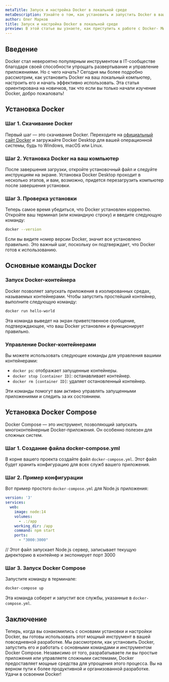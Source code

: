 ```yaml
---
metaTitle: Запуск и настройка Docker в локальной среде
metaDescription: Узнайте о том, как установить и запустить Docker в вашей локальной среде- Мы рассмотрим шаги установки, настройки и основные команды для работы с контейнерами-
author: Олег Марков
title: Запуск и настройка Docker в локальной среде
preview: В этой статье вы узнаете, как приступить к работе с Docker- Мы подробно рассмотрим процесс установки и обеспечим понимание основных возможностей Docker-
---
```


## Введение

Docker стал невероятно популярным инструментом в IT-сообществе благодаря своей способности упрощать развертывание и управление приложениями. Но с чего начать? Сегодня мы более подробно рассмотрим, как установить Docker на ваш локальный компьютер, настроить его и начать эффективно использовать. Эта статья ориентирована на новичков, так что если вы только начали изучение Docker, добро пожаловать!

## Установка Docker

### Шаг 1. Скачивание Docker

Первый шаг — это скачивание Docker. Переходите на [официальный сайт Docker](https://www.docker.com/products/docker-desktop) и загружайте Docker Desktop для вашей операционной системы, будь то Windows, macOS или Linux.

### Шаг 2. Установка Docker на ваш компьютер

После завершения загрузки, откройте установочный файл и следуйте инструкциям на экране. Установка Docker Desktop проходит в несколько этапов, и вам, возможно, придется перезагрузить компьютер после завершения установки.

### Шаг 3. Проверка установки

Теперь самое время убедиться, что Docker установлен корректно. Откройте ваш терминал (или командную строку) и введите следующую команду:

```bash
docker --version
```

Если вы видите номер версии Docker, значит все установлено правильно. Это важный шаг, поскольку он подтверждает, что Docker готов к использованию.

## Основные команды Docker

### Запуск Docker-контейнера

Docker позволяет запускать приложения в изолированных средах, называемых контейнерами. Чтобы запустить простейший контейнер, выполните следующую команду:

```bash
docker run hello-world
```

Эта команда выведет на экран приветственное сообщение, подтверждающее, что ваш Docker установлен и функционирует правильно.

### Управление Docker-контейнерами

Вы можете использовать следующие команды для управления вашими контейнерами:

- `docker ps`: отображает запущенные контейнеры.
- `docker stop [container ID]`: останавливает контейнер.
- `docker rm [container ID]`: удаляет остановленный контейнер.

Эти команды помогут вам активно управлять запущенными приложениями и следить за их состоянием.

## Установка Docker Compose

Docker Compose — это инструмент, позволяющий запускать многоконтейнерные Docker-приложения. Он особенно полезен для сложных систем.

### Шаг 1. Создание файла docker-compose.yml

В корне вашего проекта создайте файл `docker-compose.yml`. Этот файл будет хранить конфигурацию для всех служб вашего приложения.

### Шаг 2. Пример конфигурации

Вот пример простого `docker-compose.yml` для Node.js приложения:

```yaml
version: '3'
services:
  web:
    image: node:14
    volumes:
      - .:/app
    working_dir: /app
    command: npm start
    ports:
      - "3000:3000"
```

// Этот файл запускает Node.js сервер, записывает текущую директорию в контейнер и экспонирует порт 3000

### Шаг 3. Запуск Docker Compose

Запустите команду в терминале:

```bash
docker-compose up
```

Эта команда соберет и запустит все службы, указанные в `docker-compose.yml`.

## Заключение

Теперь, когда вы ознакомились с основами установки и настройки Docker, вы готовы использовать этот мощный инструмент в вашей повседневной разработке. Мы рассмотрели, как установить Docker, запустить его и работать с основными командами и инструментом Docker Compose. Независимо от того, разрабатываете ли вы простые приложения или управляете сложными системами, Docker предоставляет мощные средства для упрощения этого процесса. Вы на верном пути к более продуктивной и организованной разработке. Удачи в освоении Docker!